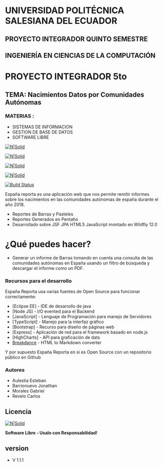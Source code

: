 # UNIVERSIDAD POLITÉCNICA SALESIANA DEL ECUADOR
## PROYECTO INTEGRADOR QUINTO SEMESTRE 
## INGENIERÍA EN CIENCIAS DE LA COMPUTACIÓN

# PROYECTO INTEGRADOR 5to
##  TEMA: Nacimientos Datos por Comunidades Autónomas
### MATERIAS :
- 	SISTEMAS DE INFORMACION 
- 	GESTION DE BASE DE DATOS 
- 	SOFTWARE LIBRE

[![N|Solid](https://media.discordapp.net/attachments/709929879101112414/740592781592100895/unknown.png)]( https://www.typescriptlang.org/)

[![N|Solid](https://media.discordapp.net/attachments/709929879101112414/740592853792849970/unknown.png)](https://www.highcharts.com/)

[![N|Solid](https://media.discordapp.net/attachments/709929879101112414/740592919945281646/unknown.png)](https://www.heroku.com/)

[![N|Solid](https://media.discordapp.net/attachments/709929879101112414/740593064384659626/unknown.png)](https://nodejs.org/es/)

[![Build Status](https://travis-ci.org/joemccann/dillinger.svg?branch=master)](https://travis-ci.org/joemccann/dillinger)

España reporta es una aplicación web que nos permite remitir informes sobre los nacimientos
en las comunidades autónomas de españa durante el año 2018.

  - Reportes de Barras y Pasteles
  - Reportes Generados en Pentaho
  - Desarrollado sobre JSF JPA HTML5 JavaScript montado en Wildfly 12.0

# ¿Qué puedes hacer?

  - Generar un informe de Barras tomando en cuenta una consulta de las comunidades autónomas
    en España usando un filtro de búsqueda y descargar el informe como un PDF.

### Recursos para el desarrollo

España Reporta usa varias fuentes de Open Source para funcionar correctamente:

* [Eclipse EE] - IDE de desarrollo de java
* [Node JS] - I/O evented para el Backend
* [JavaScript] - Lenguaje de Programación para manejo de Servidores
* [TypeScript] - Manejo para la interfaz gráfico 
* [Bootstrap] -  Recurso para diseño de páginas web
* [Express] -  Aplicación de red para el framework basado en node.js  
* [HighCharts] - API para graficación de dats
* [Breakdance](https://breakdance.github.io/breakdance/) - HTML to Markdown converter

Y por supuesto España Reporta en si es Open Source con un repositorio público en Github

### Autores

 - Aulestia Esteban  
 - Barrionuevo Jonathan
 - Morales Gabriel 
 - Revelo Carlos

Licencia
----
[![N|Solid](https://aprendizajecooperativointef.files.wordpress.com/2019/07/cc-by-nc-sa-4.0.jpg)](https://creativecommons.org/licenses/by-nc-sa/3.0/ec/)



**Software Libre - Usalo con Responsabilidad!**


## version
- V 1.1.1
